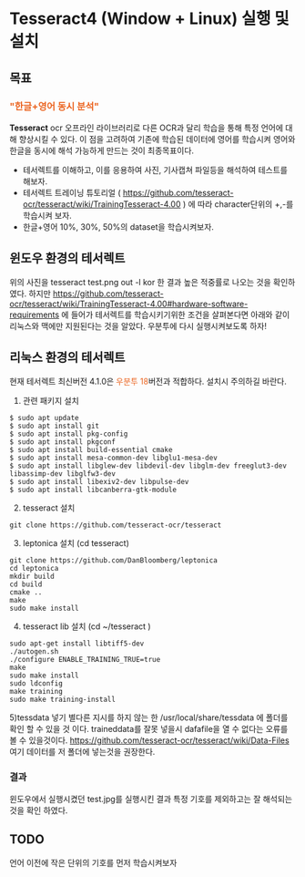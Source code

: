 # Tesseract4 (Window + Linux) 실행 및 설치

## 목표
### <span style="color:#eb6420">"한글+영어 동시 분석"</span>

**Tesseract**
ocr 오프라인 라이브러리로 다른 OCR과 달리 학습을 통해 특정 언어에 대해 향상시킬 수 있다. 이 점을 고려하여 기존에 학습된 데이터에 영어를 학습시켜 영어와 한글을 동시에 해석 가능하게 만드는 것이 최종목표이다.

* 테서렉트를 이해하고, 이를 응용하여 사진, 기사캡쳐 파일등을 해석하여 테스트를 해보자.
* 테서렉트 트레이닝 튜토리얼 ( https://github.com/tesseract-ocr/tesseract/wiki/TrainingTesseract-4.00 ) 에 따라 character단위의 +,-를 학습시켜 보자.
* 한글+영어 10%, 30%, 50%의 dataset을 학습시켜보자.


## 윈도우 환경의 테서렉트

위의 사진을 tesseract test.png out -l kor 한 결과 높은 적중률로 나오는 것을 확인하였다. 
하지만 https://github.com/tesseract-ocr/tesseract/wiki/TrainingTesseract-4.00#hardware-software-requirements 에 들어가 테서렉트를 학습시키기위한 조건을 살펴본다면 아래와 같이 리눅스와 맥에만 지원된다는 것을 알았다. 우분투에 다시 실행시켜보도록 하자!


## 리눅스 환경의 테서렉트

현재 테서렉트 최신버전 4.1.0은<span style="color:#eb6420"> 우분투 18</span>버전과 적합하다. 설치시 주의하길 바란다.

1) 관련 패키지 설치

```
$ sudo apt update
$ sudo apt install git
$ sudo apt install pkg-config
$ sudo apt install pkgconf
$ sudo apt install build-essential cmake
$ sudo apt install mesa-common-dev libglu1-mesa-dev
$ sudo apt install libglew-dev libdevil-dev libglm-dev freeglut3-dev libassimp-dev libglfw3-dev
$ sudo apt install libexiv2-dev libpulse-dev
$ sudo apt install libcanberra-gtk-module
```
2) tesseract 설치
```
git clone https://github.com/tesseract-ocr/tesseract
```
3) leptonica 설치 (cd tesseract)
```
git clone https://github.com/DanBloomberg/leptonica
cd leptonica 
mkdir build 
cd build 
cmake .. 
make 
sudo make install
```
4) tesseract lib 설치 (cd ~/tesseract )
```
sudo apt-get install libtiff5-dev
./autogen.sh
./configure ENABLE_TRAINING_TRUE=true
make
sudo make install
sudo ldconfig
make training
sudo make training-install

```
5)tessdata 넣기
별다른 지시를 하지 않는 한   /usr/local/share/tessdata 에 폴더를 확인 할 수 있을 것 이다. traineddata를 잘못 넣을시 dafafile을 열 수 없다는 오류를 볼 수 있을것이다.
https://github.com/tesseract-ocr/tesseract/wiki/Data-Files
여기 데이터를 저 폴더에 넣는것을 권장한다.

### **결과**

윈도우에서 실행시켰던 test.jpg를 실행시킨 결과 특정 기호를 제외하고는 잘 해석되는 것을 확인 하였다.



## TODO

언어 이전에 작은 단위의 기호를 먼저 학습시켜보자
